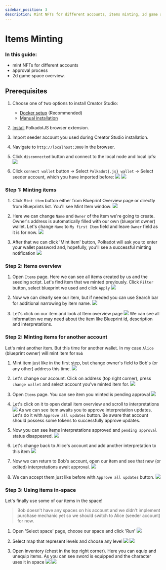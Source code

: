 ```yaml
---
sidebar_position: 3
description: Mint NFTs for different accounts, items minting, 2d game space overview.
---
```


# Items Minting

### In this guide:
- mint NFTs for different accounts
- approval process
- 2d game space overview.

## Prerequisites

1. Choose one of two options to install Creator Studio:
   - [Docker setup](../asylum-ui/creator-studio/installation-docker) (Recommended)
   - [Manual installation](../asylum-ui/creator-studio/installation-manual)

2. [Install](https://polkadot.js.org/extension/) PolkadotJS browser extension.
3. Import seeder account you used during Creator Studio installation.
4. Navigate to `http://localhost:3000` in the browser.
5. Click `disconnected` button and connect to the local node and local ipfs:
   ![](img/blueprint-setup/node-connection.png)
6. Click `connect wallet` button -> Select `Polkadot{.js} wallet` -> Select seeder account, which you have imported before:
   ![](img/blueprint-setup/node-select-extension.png)
   ![](img/blueprint-setup/node-select-wallet.png)


### Step 1: Minting items

1. Click `Mint item` button either from Blueprint Overview page or directly from Blueprints list. You'll see Mint Item window:
   ![](img/approval-process/mint-item.png)

2. Here we can change `Name` and `Owner` of the item we're going to create. Owner's address is automatically filled with our own (blueprint owner) wallet. Let's change `Name` to `My first Item` field and leave `Owner` field as it is for now.
   ![](img/approval-process/mint-item-name.png)

3. After that we can click 'Mint item' button, Polkadot will ask you to enter your wallet password and, hopefully, you'll see a successful minting notification
   ![](img/approval-process/mint-item-notification.png)

### Step 2: Items overview

1. Open `Items` page. Here we can see all items created by us and the seeding script. Let's find item that we minted previously. Click `Filter` button, select blueprint we used and click `Apply`
   ![](img/approval-process/search-blueprint.png)

3. Now we can clearly see our item, but if needed you can use Search bar for additional narrowing by item name.
   ![](img/approval-process/filtered-items.png)

4. Let's click on our item and look at Item overview page
   ![](img/approval-process/blueprint-overview.png)
   We can see all information we may need about the item like Blueprint id, description and interpretations.

### Step 2: Minting items for another account

Let's mint another item. But this time for another wallet. In my case `Alice` (blueprint owner) will mint item for `Bob`
1. Mint item just like in the first step, but change owner's field to Bob's (or any other) address this time.
   ![](img/approval-process/mint-for-Bob.png)

2. Let's change our account. Click on address (top right corner), press `change wallet` and select account you've minted item for.
   ![](img/approval-process/accounts.png)

3. Open `Items` page. You can see item you minted is pending approval
   ![](img/approval-process/items-bob.png)

4. Let's click on it to open detail item overview and scroll to interpretations
   ![](img/approval-process/pending-interpretations.png)
   As we can see item awaits you to approve interpretation updates. Let's do it with `Approve all updates` button. Be aware that account should possess some tokens to successfully approve updates.

5. Now you can see items interpretations approved and `pending approval` status disappeared.
   ![](img/approval-process/approved-initial-bob.png)

6. Let's change back to Alice's account and add another interpretation to this item
   ![](img/approval-process/add-interpretation.png)

7. Now we can return to Bob's account, open our item and see that new (or edited) interpretations await approval.
   ![](img/approval-process/interpretation-pending.png)

8. We can accept them just like before with `Approve all updates` button.
   ![](img/approval-process/interpretation-approved.png)

### Step 3: Using items in-space

Let's finally use some of our items in the space!

> Bob doesn't have any spaces on his account and we didn't implement purchase mechanic yet so we should switch to Alice (seeder account) for now.

1. Open 'Select space' page, choose our space and click 'Run'
   ![](img/approval-process/game-list.png)

2. Select map that represent levels and choose any level
   ![](img/approval-process/space-map.png)
   ![](img/approval-process/space-levels.png)

3. Open inventory (chest in the top right corner). Here you can equip and unequip items. As you can see sword is equipped and the character uses it in space
   ![](img/approval-process/space-screenshot.png)
   ![](img/approval-process/space-inventory.png)
